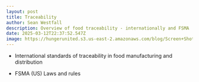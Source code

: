 ```yaml
---
layout: post
title: Traceability
author: Sean Westfall
description: Overview of food traceability - internationally and FSMA
date: 2025-03-12T22:37:52.547Z
image: https://hungerunited.s3.us-east-2.amazonaws.com/blog/Screen+Shot+2025-03-12+at+3.31.17+PM.png
---
```

* International standards of traceability in food manufacturing and distribution



* FSMA (US) Laws and rules